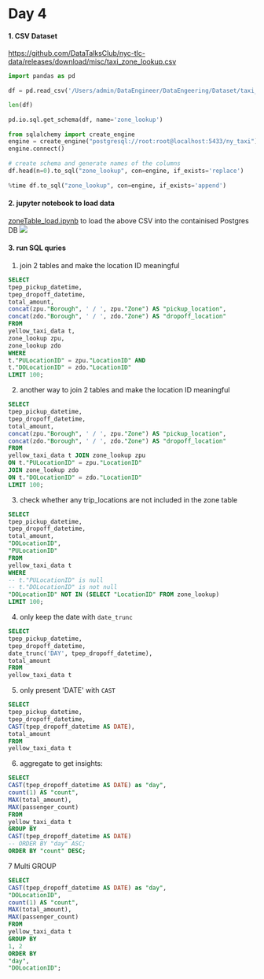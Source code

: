 # Day 4

#### 1. CSV Dataset 
https://github.com/DataTalksClub/nyc-tlc-data/releases/download/misc/taxi_zone_lookup.csv
```python
import pandas as pd  
  
df = pd.read_csv('/Users/admin/DataEngineer/DataEngeering/Dataset/taxi_zone_lookup.csv')  

len(df)  
 
pd.io.sql.get_schema(df, name='zone_lookup')  
  
from sqlalchemy import create_engine  
engine = create_engine("postgresql://root:root@localhost:5433/ny_taxi")  
engine.connect()  
 
# create schema and generate names of the columns  
df.head(n=0).to_sql("zone_lookup", con=engine, if_exists='replace')  
 
%time df.to_sql("zone_lookup", con=engine, if_exists='append')
```

#### 2. jupyter notebook to load data
[zoneTable_load.ipynb](zoneTable_load.ipynb) to load the above CSV into the containised Postgres DB
![](../../Pictures/Pasted%20image%2020230501184810.png)

#### 3. run SQL quries
1. join 2 tables and make the location ID meaningful
```sql
SELECT  
tpep_pickup_datetime,  
tpep_dropoff_datetime,  
total_amount,  
concat(zpu."Borough", ' / ', zpu."Zone") AS "pickup_location",  
concat(zdo."Borough", ' / ', zdo."Zone") AS "dropoff_location"  
FROM  
yellow_taxi_data t,  
zone_lookup zpu,  
zone_lookup zdo  
WHERE  
t."PULocationID" = zpu."LocationID" AND  
t."DOLocationID" = zdo."LocationID"  
LIMIT 100;
```
2. another way to join 2 tables and make the location ID meaningful
```sql
SELECT  
tpep_pickup_datetime,  
tpep_dropoff_datetime,  
total_amount,  
concat(zpu."Borough", ' / ', zpu."Zone") AS "pickup_location",  
concat(zdo."Borough", ' / ', zdo."Zone") AS "dropoff_location"  
FROM  
yellow_taxi_data t JOIN zone_lookup zpu  
ON t."PULocationID" = zpu."LocationID"  
JOIN zone_lookup zdo  
ON t."DOLocationID" = zdo."LocationID"  
LIMIT 100;
```

3. check whether any trip_locations are not included in the zone table
```sql
SELECT  
tpep_pickup_datetime,  
tpep_dropoff_datetime,  
total_amount,  
"DOLocationID",  
"PULocationID"  
FROM  
yellow_taxi_data t  
WHERE  
-- t."PULocationID" is null  
-- t."DOLocationID" is not null  
"DOLocationID" NOT IN (SELECT "LocationID" FROM zone_lookup)  
LIMIT 100;
```

4. only keep the date with `date_trunc`
```sql
SELECT  
tpep_pickup_datetime,  
tpep_dropoff_datetime,  
date_trunc('DAY', tpep_dropoff_datetime),  
total_amount  
FROM  
yellow_taxi_data t
```

5. only present 'DATE' with `CAST`
```sql
SELECT  
tpep_pickup_datetime,  
tpep_dropoff_datetime,  
CAST(tpep_dropoff_datetime AS DATE),  
total_amount  
FROM  
yellow_taxi_data t
```

6. aggregate to get insights:
```sql
SELECT  
CAST(tpep_dropoff_datetime AS DATE) as "day",  
count(1) AS "count",  
MAX(total_amount),  
MAX(passenger_count)  
FROM  
yellow_taxi_data t  
GROUP BY  
CAST(tpep_dropoff_datetime AS DATE)  
-- ORDER BY "day" ASC;  
ORDER BY "count" DESC;
```

7 Multi GROUP
```sql
SELECT  
CAST(tpep_dropoff_datetime AS DATE) as "day",  
"DOLocationID",  
count(1) AS "count",  
MAX(total_amount),  
MAX(passenger_count)  
FROM  
yellow_taxi_data t  
GROUP BY  
1, 2  
ORDER BY  
"day",  
"DOLocationID";
```
